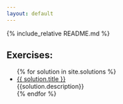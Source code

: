 ```yaml
---
layout: default
---
```

{% include_relative README.md %}
## Exercises:
<ul>
  {% for solution in site.solutions %}
    <li><a href="{{ solution.url | relative_url }}">{{ solution.title }}</a><br>{{solution.description}}</li>
  {% endfor %}
</ul>
